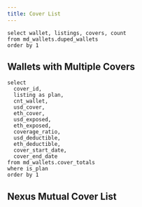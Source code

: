 ```yaml
---
title: Cover List
---
```


```duped_wallets
select wallet, listings, covers, count
from md_wallets.duped_wallets
order by 1
```

## Wallets with Multiple Covers
<DataTable data={duped_wallets} totalRow=true>
  <Column id=wallet title=wallet totalAgg="grand total"/>
  <Column id=listings title=listings/>
  <Column id=covers title=covers/>
  <Column id=count title="# wallets" totalAgg=sum />
</DataTable>

```cover_list
select
  cover_id,
  listing as plan,
  cnt_wallet,
  usd_cover,
  eth_cover,
  usd_exposed,
  eth_exposed,
  coverage_ratio,
  usd_deductible,
  eth_deductible,
  cover_start_date,
  cover_end_date
from md_wallets.cover_totals
where is_plan
order by 1
```

## Nexus Mutual Cover List

<DataTable data={cover_list}>
  <Column id=cover_id title="cover id" />
  <Column id=plan title="plan" />
  <Column id=cnt_wallet title="# wallets" />
  <Column id=usd_cover title="cover ($)" fmt=num2 />
  <Column id=eth_cover title="cover (Ξ)" fmt=num2 />
  <Column id=usd_exposed title="funds exposed ($)" fmt=num2 />
  <Column id=eth_exposed title="funds exposed (Ξ)" fmt=num2 />
  <Column id=coverage_ratio title="coverage (%)" fmt=pct2 />
  <Column id=usd_deductible title="deductible ($)" fmt=num2 />
  <Column id=eth_deductible title="deductible (Ξ)" fmt=num2 />
  <Column id=cover_start_date title="start date" fmt='yyyy-mm-dd' />
  <Column id=cover_end_date title="end date" fmt='yyyy-mm-dd' />
</DataTable>
